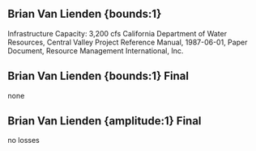 ## Brian Van Lienden {bounds:1} 
Infrastructure Capacity: 3,200 cfs
California Department of Water Resources, Central Valley Project Reference Manual, 1987-06-01, Paper Document, Resource Management International, Inc.

## Brian Van Lienden {bounds:1} Final
none

## Brian Van Lienden {amplitude:1} Final
no losses
